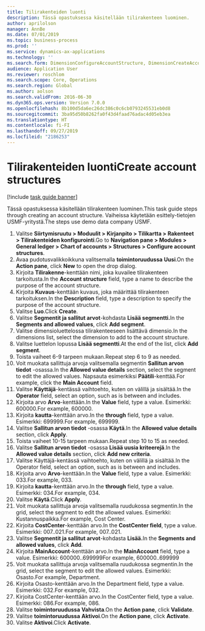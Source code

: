 ```yaml
---
title: Tilirakenteiden luonti
description: Tässä opastuksessa käsitellään tilirakenteen luominen.
author: aprilolson
manager: AnnBe
ms.date: 07/01/2019
ms.topic: business-process
ms.prod: ''
ms.service: dynamics-ax-applications
ms.technology: ''
ms.search.form: DimensionConfigureAccountStructure, DimensionCreateAccountStructure, DimensionHierarchyAddLevel, DimensionHierarchyConstraintActivate
audience: Application User
ms.reviewer: roschlom
ms.search.scope: Core, Operations
ms.search.region: Global
ms.author: aolson
ms.search.validFrom: 2016-06-30
ms.dyn365.ops.version: Version 7.0.0
ms.openlocfilehash: 8b100d5da6ec26dc386c0c6cb0793245531eb0d8
ms.sourcegitcommit: 3ba95d50b8262fa0f43d4faad76adac4d05eb3ea
ms.translationtype: HT
ms.contentlocale: fi-FI
ms.lasthandoff: 09/27/2019
ms.locfileid: "2186253"
---
```

# <a name="create-account-structures"></a><span data-ttu-id="d25b6-103">Tilirakenteiden luonti</span><span class="sxs-lookup"><span data-stu-id="d25b6-103">Create account structures</span></span>

[!include [task guide banner](../../includes/task-guide-banner.md)]

<span data-ttu-id="d25b6-104">Tässä opastuksessa käsitellään tilirakenteen luominen.</span><span class="sxs-lookup"><span data-stu-id="d25b6-104">This task guide steps through creating an account structure.</span></span> <span data-ttu-id="d25b6-105">Vaiheissa käytetään esittely-tietojen USMF-yritystä.</span><span class="sxs-lookup"><span data-stu-id="d25b6-105">The steps use demo data company USMF.</span></span>

1. <span data-ttu-id="d25b6-106">Valitse **Siirtymisruutu > Moduulit > Kirjanpito > Tilikartta > Rakenteet > Tilirakenteiden konfigurointi**.</span><span class="sxs-lookup"><span data-stu-id="d25b6-106">Go to **Navigation pane > Modules > General ledger > Chart of accounts > Structures > Configure account structures**.</span></span>
2. <span data-ttu-id="d25b6-107">Avaa pudotusvalikkoikkuna valitsemalla **toimintoruudussa** **Uusi**.</span><span class="sxs-lookup"><span data-stu-id="d25b6-107">On the **Action pane**, click **New** to open the drop dialog.</span></span>
3. <span data-ttu-id="d25b6-108">Kirjoita **Tilirakenne**-kenttään nimi, joka kuvailee tilirakenteen tarkoitusta.</span><span class="sxs-lookup"><span data-stu-id="d25b6-108">In the **Account structure** field, type a name to describe the purpose of the account structure.</span></span>
4. <span data-ttu-id="d25b6-109">Kirjoita **Kuvaus**-kenttään kuvaus, joka määrittää tilirakenteen tarkoituksen.</span><span class="sxs-lookup"><span data-stu-id="d25b6-109">In the **Description** field, type a description to specify the purpose of the account structure.</span></span>
5. <span data-ttu-id="d25b6-110">Valitse **Luo**.</span><span class="sxs-lookup"><span data-stu-id="d25b6-110">Click **Create**.</span></span>
6. <span data-ttu-id="d25b6-111">Valitse **Segmentit ja sallitut arvot**-kohdasta **Lisää segmentti.**</span><span class="sxs-lookup"><span data-stu-id="d25b6-111">In the **Segments and allowed values**, click **Add segment**.</span></span>
7. <span data-ttu-id="d25b6-112">Valitse dimensioluettelossa tilirakenteeseen lisättävä dimensio.</span><span class="sxs-lookup"><span data-stu-id="d25b6-112">In the dimensions list, select the dimension to add to the account structure.</span></span>
8. <span data-ttu-id="d25b6-113">Valitse luettelon lopussa **Lisää segmentti**.</span><span class="sxs-lookup"><span data-stu-id="d25b6-113">At the end of the list, click **Add segment**.</span></span>
9. <span data-ttu-id="d25b6-114">Toista vaiheet 6-9 tarpeen mukaan.</span><span class="sxs-lookup"><span data-stu-id="d25b6-114">Repeat step 6 to 9 as needed.</span></span>
10. <span data-ttu-id="d25b6-115">Voit muokata sallittuja arvoja valitsemalla segmentin **Sallitun arvon tiedot** -osassa.</span><span class="sxs-lookup"><span data-stu-id="d25b6-115">In the **Allowed value details** section, select the segment to edit the allowed values.</span></span>
    <span data-ttu-id="d25b6-116">Napsauta esimerkiksi **Päätili**-kenttää.</span><span class="sxs-lookup"><span data-stu-id="d25b6-116">For example, click the **Main Account** field.</span></span>  
11. <span data-ttu-id="d25b6-117">Valitse **Käyttäjä**-kentässä vaihtoehto, kuten on välillä ja sisältää.</span><span class="sxs-lookup"><span data-stu-id="d25b6-117">In the **Operator** field, select an option, such as is between and includes.</span></span>
12. <span data-ttu-id="d25b6-118">Kirjoita arvo **Arvo**-kenttään.</span><span class="sxs-lookup"><span data-stu-id="d25b6-118">In the **Value** field, type a value.</span></span> <span data-ttu-id="d25b6-119">Esimerkki: 600000.</span><span class="sxs-lookup"><span data-stu-id="d25b6-119">For example, 600000.</span></span>  
13. <span data-ttu-id="d25b6-120">Kirjoita **kautta**-kenttään arvo.</span><span class="sxs-lookup"><span data-stu-id="d25b6-120">In the **through** field, type a value.</span></span> <span data-ttu-id="d25b6-121">Esimerkki: 699999.</span><span class="sxs-lookup"><span data-stu-id="d25b6-121">For example, 699999.</span></span>  
14. <span data-ttu-id="d25b6-122">Valitse **Sallitun arvon tiedot** -osassa **Käytä**.</span><span class="sxs-lookup"><span data-stu-id="d25b6-122">In the **Allowed value details** section, click **Apply**.</span></span>
15. <span data-ttu-id="d25b6-123">Toista vaiheet 10-15 tarpeen mukaan.</span><span class="sxs-lookup"><span data-stu-id="d25b6-123">Repeat step 10 to 15 as needed.</span></span>  
16. <span data-ttu-id="d25b6-124">Valitse **Sallitun arvon tiedot** -osassa **Lisää uusia kriteerejä**.</span><span class="sxs-lookup"><span data-stu-id="d25b6-124">In the **Allowed value details** section, click **Add new criteria**.</span></span>
17. <span data-ttu-id="d25b6-125">Valitse Käyttäjä-kentässä vaihtoehto, kuten on välillä ja sisältää.</span><span class="sxs-lookup"><span data-stu-id="d25b6-125">In the Operator field, select an option, such as is between and includes.</span></span>
18. <span data-ttu-id="d25b6-126">Kirjoita arvo **Arvo**-kenttään.</span><span class="sxs-lookup"><span data-stu-id="d25b6-126">In the **Value** field, type a value.</span></span> <span data-ttu-id="d25b6-127">Esimerkki: 033.</span><span class="sxs-lookup"><span data-stu-id="d25b6-127">For example, 033.</span></span>  
19. <span data-ttu-id="d25b6-128">Kirjoita **kautta**-kenttään arvo.</span><span class="sxs-lookup"><span data-stu-id="d25b6-128">In the **through** field, type a value.</span></span> <span data-ttu-id="d25b6-129">Esimerkki: 034.</span><span class="sxs-lookup"><span data-stu-id="d25b6-129">For example, 034.</span></span>  
20. <span data-ttu-id="d25b6-130">Valitse **Käytä**.</span><span class="sxs-lookup"><span data-stu-id="d25b6-130">Click **Apply**.</span></span>
21. <span data-ttu-id="d25b6-131">Voit muokata sallittuja arvoja valitsemalla ruudukossa segmentin.</span><span class="sxs-lookup"><span data-stu-id="d25b6-131">In the grid, select the segment to edit the allowed values.</span></span> <span data-ttu-id="d25b6-132">Esimerkki: Kustannuspaikka.</span><span class="sxs-lookup"><span data-stu-id="d25b6-132">For example, Cost Center.</span></span>  
22. <span data-ttu-id="d25b6-133">Kirjoita **CostCenter**-kenttään arvo.</span><span class="sxs-lookup"><span data-stu-id="d25b6-133">In the **CostCenter field**, type a value.</span></span> <span data-ttu-id="d25b6-134">Esimerkki: 007..021.</span><span class="sxs-lookup"><span data-stu-id="d25b6-134">For example, 007..021.</span></span>  
23. <span data-ttu-id="d25b6-135">Valitse **Segmentit ja sallitut arvot**-kohdasta **Lisää.**</span><span class="sxs-lookup"><span data-stu-id="d25b6-135">In the **Segments and allowed values**, click **Add**.</span></span>
24. <span data-ttu-id="d25b6-136">Kirjoita **MainAccount**-kenttään arvo.</span><span class="sxs-lookup"><span data-stu-id="d25b6-136">In the **MainAccount** field, type a value.</span></span> <span data-ttu-id="d25b6-137">Esimerkki: 600000..699999</span><span class="sxs-lookup"><span data-stu-id="d25b6-137">For example, 600000..699999</span></span>  
25. <span data-ttu-id="d25b6-138">Voit muokata sallittuja arvoja valitsemalla ruudukossa segmentin.</span><span class="sxs-lookup"><span data-stu-id="d25b6-138">In the grid, select the segment to edit the allowed values.</span></span> <span data-ttu-id="d25b6-139">Esimerkki: Osasto.</span><span class="sxs-lookup"><span data-stu-id="d25b6-139">For example, Department.</span></span>  
26. <span data-ttu-id="d25b6-140">Kirjoita Osasto-kenttään arvo.</span><span class="sxs-lookup"><span data-stu-id="d25b6-140">In the Department field, type a value.</span></span> <span data-ttu-id="d25b6-141">Esimerkki: 032.</span><span class="sxs-lookup"><span data-stu-id="d25b6-141">For example, 032.</span></span>  
27. <span data-ttu-id="d25b6-142">Kirjoita CostCenter-kenttään arvo.</span><span class="sxs-lookup"><span data-stu-id="d25b6-142">In the CostCenter field, type a value.</span></span> <span data-ttu-id="d25b6-143">Esimerkki: 086.</span><span class="sxs-lookup"><span data-stu-id="d25b6-143">For example, 086.</span></span>  
28. <span data-ttu-id="d25b6-144">Valitse **toimintoruudussa** **Vahvista**.</span><span class="sxs-lookup"><span data-stu-id="d25b6-144">On the **Action pane**, click **Validate**.</span></span>
29. <span data-ttu-id="d25b6-145">Valitse **toimintoruudussa** **Aktivoi**.</span><span class="sxs-lookup"><span data-stu-id="d25b6-145">On the **Action pane**, click **Activate**.</span></span>
30. <span data-ttu-id="d25b6-146">Valitse **Aktivoi**.</span><span class="sxs-lookup"><span data-stu-id="d25b6-146">Click **Activate**.</span></span>

